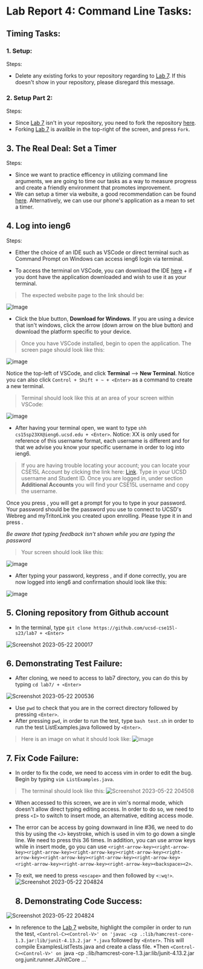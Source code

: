 # Lab Report 4: Command Line Tasks:

## Timing Tasks: 

### 1. Setup:

Steps:
* Delete any existing forks to your repository regarding to [Lab 7](https://github.com/ucsd-cse15l-s23/lab7). If this doesn't show in your repository, please disregard this message. 

### 2. Setup Part 2:

Steps:
* Since [Lab 7](https://github.com/ucsd-cse15l-s23/lab7) isn't in your repository, you need to fork the repository [here](https://github.com/ucsd-cse15l-s23/lab7). 
* Forking [Lab 7](https://github.com/ucsd-cse15l-s23/lab7) is availble in the top-right of the screen, and press `Fork`.

## 3. The Real Deal: Set a Timer

Steps:
* Since we want to practice efficency in utilizing command line arguments, we are going to time our tasks as a way to measure progress and create a friendly environment that promotes improvement. 
* We can setup a timer via website, a good recommendation can be found [here](https://www.timeanddate.com/stopwatch/). Alternatively, we can use our phone's application as a mean to set a timer.

## 4. Log into ieng6

Steps:
* Either the choice of an IDE such as VSCode or direct terminal such as Command Prompt on Windows can access ieng6 login via terminal.
- To access the terminal on VSCode, you can download the IDE [here](https://code.visualstudio.com/download) + <enter> if you dont have the application downloaded and wish to use it as your terminal. 
>The expected website page to the link should be:

![Image](https://user-images.githubusercontent.com/120772535/231031750-f474c858-1f92-4ab4-b714-0ddf22bc6a24.png)
* Click the blue button, **Download for Windows**. If you are using a device that isn't windows, click the arrow (down arrow on the blue button) and download the platform specific to your device. 

>Once you have VSCode installed, begin to open the application. The screen page should look like this: 

![image](https://user-images.githubusercontent.com/120772535/231033020-5f5eee43-b4a7-441a-856a-34a598ea5a75.png)

Notice the top-left of VSCode, and click **Terminal** --> **New Terminal**. Notice you can also click `Control + Shift + ~ + <Enter>` as a command to create a new terminal. 

>Terminal should look like this at an area of your screen within VSCode:

![image](https://user-images.githubusercontent.com/120772535/231034075-0f01da24-bf92-41bd-99b1-e365696e2cb9.png)

* After having your terminal open, we want to type `shh cs15sp23XX@ieng6.ucsd.edu + <Enter>`. Notice: XX is only used for reference of this username format, each username is different and for that we advise you know your specific username in order to log into ieng6. 
  
>If you are having trouble locating your account; you can locate your CSE15L Account by clicking the link here: [Link](https://sdacs.ucsd.edu/~icc/index.php). Type in your UCSD username and Student ID. Once you are logged in, under section **Additional Accounts** you will find your CSE15L username and copy the username. 

  
  
Once you press <Enter>, you will get a prompt for you to type in your password. Your password should be the password you use to connect to UCSD's Webreg and myTritonLink you created upon enrolling. Please type it in and press <Enter>. 

*Be aware that typing feedback isn't shown while you are typing the password*

> Your screen should look like this:

![image](https://user-images.githubusercontent.com/120772535/231037278-12438fb9-f230-41c7-bbf9-358f4612decd.png)

  
* After typing your password, keypress <Enter>, and if done correctly, you are now logged into ieng6 and confirmation should look like this: 

![image](https://user-images.githubusercontent.com/120772535/231037467-e8551f71-3e2b-454a-b395-8d0dbb9c2df3.png)

## 5. Cloning repository from Github account
  
* In the terminal, type `git clone https://github.com/ucsd-cse15l-s23/lab7 + <Enter>`

![Screenshot 2023-05-22 200017](https://github.com/b1luu/cse15l-lab-reports/assets/120772535/0cc965c1-88a6-4b90-883b-87678757634d)

  
## 6. Demonstrating Test Failure: 
* After cloning, we need to access to lab7 directory, you can do this by typing `cd lab7/ + <Enter>`

![Screenshot 2023-05-22 200536](https://github.com/b1luu/cse15l-lab-reports/assets/120772535/2ff1e49e-e2f0-463e-af77-2d53eaa6982b)
  
* Use `pwd` to check that you are in the correct directory followed by pressing `<Enter>`. 
* After pressing `pwd`, in order to run the test, type `bash test.sh` in order to run the test ListExamples.java followed by `<Enter>`.
> Here is an image on what it should look like:
![image](https://github.com/b1luu/cse15l-lab-reports/assets/120772535/a8a3c7a5-09dd-4849-9e31-04bfaaf05cfd)

  
## 7. Fix Code Failure:

* In order to fix the code, we need to access vim in order to edit the bug. Begin by typing `vim ListExamples.java`.
>The terminal should look like this:
![Screenshot 2023-05-22 204508](https://github.com/b1luu/cse15l-lab-reports/assets/120772535/3727ddd2-ba83-43b0-9f92-198d8d393b16)

* When accessed to this screen, we are in vim's normal mode, which doesn't allow direct typing editing access. In order to do so, we need to press `<I>` to switch to insert mode, an alternative, editing access mode.
* The error can be access by going downward in line #36, we need to do this by using the `<J>` keystroke, which is used in vim to go down a single line. We need to press this 36 times. In addition, you can use arrow keys while in insert mode, go you can use `<right-arrow-key><right-arrow-key><right-arrow-key><right-arrow-key><right-arrow-key><right-arrow-key><right-arrow-key><right-arrow-key><right-arrow-key><right-arrow-key><right-arrow-key><right-arrow-key><backspace><2>`.
* To exit, we need to press `<escape>` and then followed by `<:wq!>`.
![Screenshot 2023-05-22 204824](https://github.com/b1luu/cse15l-lab-reports/assets/120772535/fb856bb0-82d2-442c-862d-a328e964abd8)

  ## 8. Demonstrating Code Success:

![Screenshot 2023-05-22 204824](https://github.com/b1luu/cse15l-lab-reports/assets/120772535/19118f38-f462-4b6d-a8a9-cedaf149ed21)

* In reference to the [Lab 7](https://github.com/ucsd-cse15l-s23/lab7) website, highlight the compiler in order to run the test, `<Control-C><Control-V>' on 'javac -cp .:lib/hamcrest-core-1.3.jar:lib/junit-4.13.2.jar *.java` followed by `<Enter>`. This will compile ExamplesListTests.java and create a class file.
*Then `<Control-C><Control-V>' on `java -cp .:lib/hamcrest-core-1.3.jar:lib/junit-4.13.2.jar org.junit.runner.JUnitCore ...`
